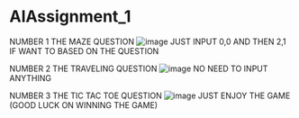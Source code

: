 # AIAssignment_1

NUMBER 1 THE MAZE QUESTION
![image](https://github.com/Andrean2305/AIAssignment1/assets/91464375/eb2d3556-0752-48b2-b427-265c221a5685)
JUST INPUT 0,0 AND THEN 2,1 IF WANT TO BASED ON THE QUESTION

NUMBER 2 THE TRAVELING QUESTION
![image](https://github.com/Andrean2305/AIAssignment1/assets/91464375/cc7ad3e8-a161-4128-8f6c-d0a5c5ae89ba)
NO NEED TO INPUT ANYTHING

NUMBER 3 THE TIC TAC TOE QUESTION
![image](https://github.com/Andrean2305/AIAssignment1/assets/91464375/a5f606d4-8a2f-4bd1-a642-80ba5106d5dc)
JUST ENJOY THE GAME (GOOD LUCK ON WINNING THE GAME)
